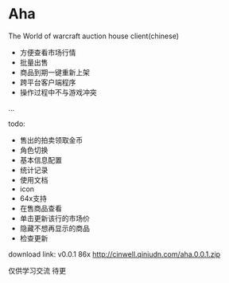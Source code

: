 # Aha


The World of warcraft auction house client(chinese)

- 方便查看市场行情
- 批量出售
- 商品到期一键重新上架
- 跨平台客户端程序
- 操作过程中不与游戏冲突


...


todo:
- 售出的拍卖领取金币
- 角色切换
- 基本信息配置
- 统计记录
- 使用文档
- icon
- 64x支持
- 在售商品查看
- 单击更新该行的市场价
- 隐藏不想再显示的商品
- 检查更新


download link:
v0.0.1 86x http://cinwell.qiniudn.com/aha.0.0.1.zip

仅供学习交流
待更